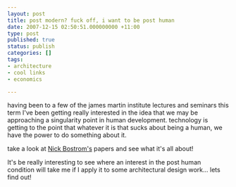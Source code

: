 ```yaml
---
layout: post
title: post modern? fuck off, i want to be post human
date: 2007-12-15 02:50:51.000000000 +11:00
type: post
published: true
status: publish
categories: []
tags:
- architecture
- cool links
- economics

---
```

<p>having been to a few of the james martin institute lectures and seminars this term I've been getting really interested in the idea that we may be approaching a singularity point in human development. technology is getting to the point that  whatever it is that sucks about being a human, we have the power to do something about it.</p>
<p>take a look at <a href="http://www.nickbostrom.com/">Nick Bostrom's</a> papers and see what it's all about!</p>
<p><object classid="clsid:d27cdb6e-ae6d-11cf-96b8-444553540000" codebase="http://download.macromedia.com/pub/shockwave/cabs/flash/swflash.cab#version=8,0,0,0" id="VE_Player" align="middle" height="285" width="320"><param name="movie" value="http://static.videoegg.com/ted/flash/loader.swf" /><param name="FlashVars" value="bgColor=FFFFFF&amp;file=http://static.videoegg.com/ted/movies/NICKBOSTROM-2005_high.flv&amp;autoPlay=false&amp;fullscreenURL=http://static.videoegg.com/ted/flash/fullscreen.html&amp;forcePlay=false&amp;logo=&amp;allowFullscreen=true" /><param name="quality" value="high" /><param name="allowScriptAccess" value="always" /><param name="bgcolor" value="#FFFFFF" /><param name="scale" value="noscale" /><param name="wmode" value="window" /><ibed flashvars="bgColor=FFFFFF&amp;file=http://static.videoegg.com/ted/movies/NICKBOSTROM-2005_high.flv&amp;autoPlay=false&amp;fullscreenURL=http://static.videoegg.com/ted/flash/fullscreen.html&amp;forcePlay=false&amp;logo=&amp;allowFullscreen=true" quality="high" allowscriptaccess="always" bgcolor="#FFFFFF" scale="noscale" wmode="window" width="320" height="285" name="VE_Player" align="middle" type="application/x-shockwave-flash" pluginspage="http://www.macromedia.com/go/getflashplayer"></ibed></p>
<p></object>It's be really interesting to see where an interest in the post human condition will take me if I apply it to some architectural design work... lets find out!</p>
